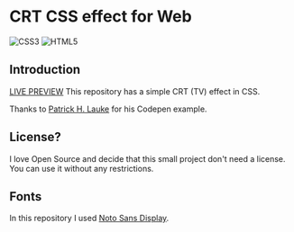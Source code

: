 # CRT CSS effect for Web
![CSS3](https://img.shields.io/badge/css3-000000.svg?style=for-the-badge&logo=css3&logoColor=white)
![HTML5](https://img.shields.io/badge/html5-000000.svg?style=for-the-badge&logo=html5&logoColor=white)

## Introduction
[LIVE PREVIEW](https://codesandbox.io/s/github/D3nn7/crt-css)
This repository has a simple CRT (TV) effect in CSS.

Thanks to [Patrick H. Lauke](https://codepen.io/patrickhlauke/pen/YaoBop) for his Codepen example.


## License?
I love Open Source and decide that this small project don't need a license. You can use it without any restrictions.

## Fonts
In this repository I used [Noto Sans Display](https://fonts.google.com/noto/specimen/Noto+Sans+Display).